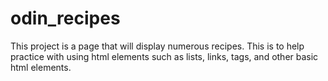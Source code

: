# odin_recipes
This project is a page that will display numerous recipes. This is to help practice with using html elements such as lists, links, tags, and other basic html elements.